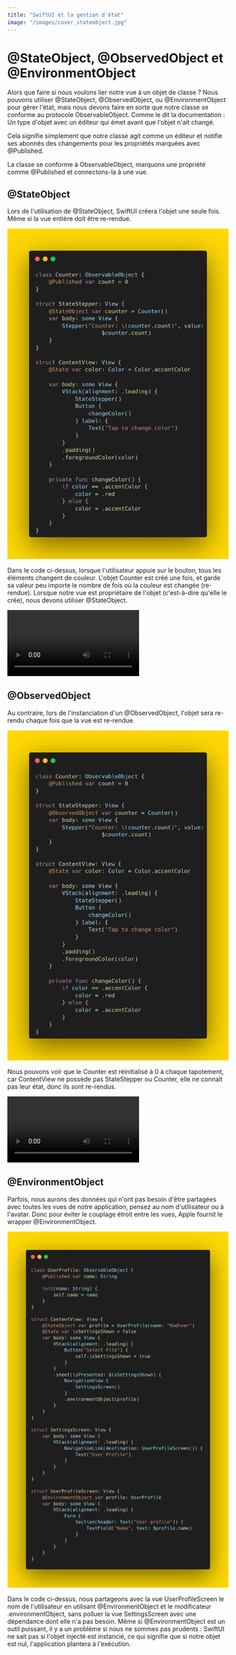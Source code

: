 ```yaml
---
title: "SwiftUI et la gestion d'état"
image: "/images/cover_stateobject.jpg"
---
```


# @StateObject, @ObservedObject et @EnvironmentObject

Alors que faire si nous voulons lier notre vue à un objet de classe ? Nous pouvons utiliser @StateObject, @ObservedObject, ou @EnvironmentObject pour gérer l'état, mais nous devons faire en sorte que notre classe se conforme au protocole ObservableObject. Comme le dit la documentation : Un type d'objet avec un éditeur qui émet avant que l'objet n'ait changé.

Cela signifie simplement que notre classe agit comme un éditeur et notifie ses abonnés des changements pour les propriétés marquées avec @Published.

La classe se conforme à ObservableObject, marquons une propriété comme @Published et connectons-la à une vue.

## @StateObject

Lors de l'utilisation de @StateObject, SwiftUI créera l'objet une seule fois. Même si la vue entière doit être re-rendue.

![](/images/tIV0Mm9XZexOIa9HMbiSbPAdVOg.png)

Dans le code ci-dessus, lorsque l'utilisateur appuie sur le bouton, tous les éléments changent de couleur. L'objet Counter est créé une fois, et garde sa valeur peu importe le nombre de fois où la couleur est changée (re-rendue). Lorsque notre vue est propriétaire de l'objet (c'est-à-dire qu'elle le crée), nous devons utiliser @StateObject.

<video src="/images/AJ6v5gz9oTI1msRKB4y8MgWjD6E.mp4" controls>
  Votre navigateur ne supporte pas la vidéo HTML5.
</video>

## @ObservedObject

Au contraire, lors de l'instanciation d'un @ObservedObject, l'objet sera re-rendu chaque fois que la vue est re-rendue.

![](/images/gmyoY1u6g35iD6yvTjfzH29sOs.png)

Nous pouvons voir que le Counter est réinitialisé à 0 à chaque tapotement, car ContentView ne possède pas StateStepper ou Counter, elle ne connaît pas leur état, donc ils sont re-rendus.

<video src="/images/YbpAvlH9PUXcAdGsu8g2ftCgPaE.mp4" controls>
  Votre navigateur ne supporte pas la vidéo HTML5.
</video>

## @EnvironmentObject

Parfois, nous aurons des données qui n'ont pas besoin d'être partagées avec toutes les vues de notre application, pensez au nom d'utilisateur ou à l'avatar. Donc pour éviter le couplage étroit entre les vues, Apple fournit le wrapper @EnvironmentObject.

![](/images/94JcDYluiJkHwt1gkBLZcafRjv0.png)

Dans le code ci-dessus, nous partageons avec la vue UserProfileScreen le nom de l'utilisateur en utilisant @EnvironmentObject et le modificateur .environmentObject, sans polluer la vue SettingsScreen avec une dépendance dont elle n'a pas besoin. Même si @EnvironmentObject est un outil puissant, il y a un problème si nous ne sommes pas prudents : SwiftUI ne sait pas si l'objet injecté est instancié, ce qui signifie que si notre objet est nul, l'application plantera à l'exécution.